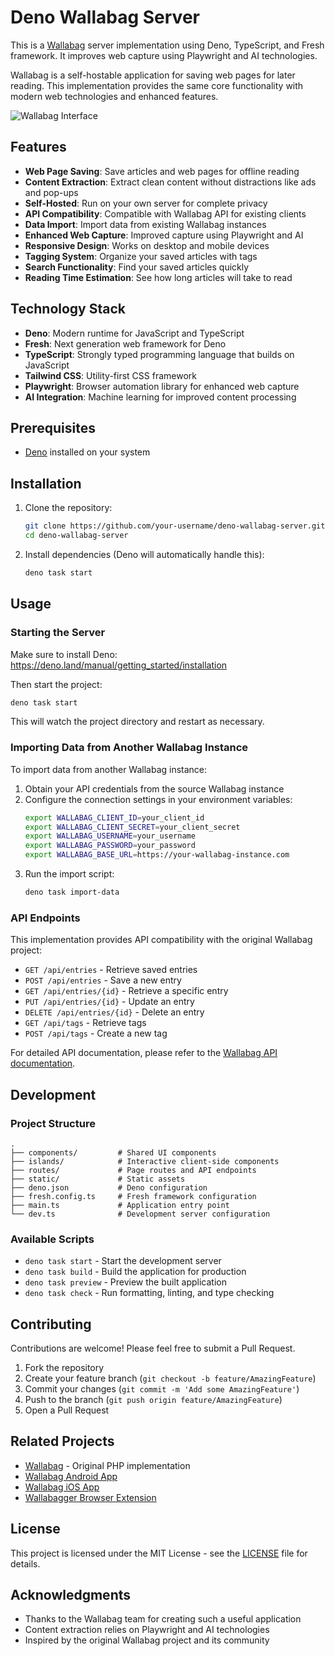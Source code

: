 # Deno Wallabag Server

This is a [Wallabag](https://github.com/wallabag/wallabag) server implementation using Deno, TypeScript, and Fresh framework. It improves web capture using Playwright and AI technologies.

Wallabag is a self-hostable application for saving web pages for later reading. This implementation provides the same core functionality with modern web technologies and enhanced features.

![Wallabag Interface](https://raw.githubusercontent.com/wallabag/wallabag/master/.github/images/screenshot.png)

## Features

- **Web Page Saving**: Save articles and web pages for offline reading
- **Content Extraction**: Extract clean content without distractions like ads and pop-ups
- **Self-Hosted**: Run on your own server for complete privacy
- **API Compatibility**: Compatible with Wallabag API for existing clients
- **Data Import**: Import data from existing Wallabag instances
- **Enhanced Web Capture**: Improved capture using Playwright and AI
- **Responsive Design**: Works on desktop and mobile devices
- **Tagging System**: Organize your saved articles with tags
- **Search Functionality**: Find your saved articles quickly
- **Reading Time Estimation**: See how long articles will take to read

## Technology Stack

- **Deno**: Modern runtime for JavaScript and TypeScript
- **Fresh**: Next generation web framework for Deno
- **TypeScript**: Strongly typed programming language that builds on JavaScript
- **Tailwind CSS**: Utility-first CSS framework
- **Playwright**: Browser automation library for enhanced web capture
- **AI Integration**: Machine learning for improved content processing

## Prerequisites

- [Deno](https://deno.land/manual/getting_started/installation) installed on your system

## Installation

1. Clone the repository:
   ```bash
   git clone https://github.com/your-username/deno-wallabag-server.git
   cd deno-wallabag-server
   ```

2. Install dependencies (Deno will automatically handle this):
   ```bash
   deno task start
   ```

## Usage

### Starting the Server

Make sure to install Deno: https://deno.land/manual/getting_started/installation

Then start the project:

```bash
deno task start
```

This will watch the project directory and restart as necessary.

### Importing Data from Another Wallabag Instance

To import data from another Wallabag instance:

1. Obtain your API credentials from the source Wallabag instance
2. Configure the connection settings in your environment variables:
   ```bash
   export WALLABAG_CLIENT_ID=your_client_id
   export WALLABAG_CLIENT_SECRET=your_client_secret
   export WALLABAG_USERNAME=your_username
   export WALLABAG_PASSWORD=your_password
   export WALLABAG_BASE_URL=https://your-wallabag-instance.com
   ```
3. Run the import script:
   ```bash
   deno task import-data
   ```

### API Endpoints

This implementation provides API compatibility with the original Wallabag project:

- `GET /api/entries` - Retrieve saved entries
- `POST /api/entries` - Save a new entry
- `GET /api/entries/{id}` - Retrieve a specific entry
- `PUT /api/entries/{id}` - Update an entry
- `DELETE /api/entries/{id}` - Delete an entry
- `GET /api/tags` - Retrieve tags
- `POST /api/tags` - Create a new tag

For detailed API documentation, please refer to the [Wallabag API documentation](https://doc.wallabag.org/en/developer/api/).

## Development

### Project Structure

```
.
├── components/         # Shared UI components
├── islands/            # Interactive client-side components
├── routes/             # Page routes and API endpoints
├── static/             # Static assets
├── deno.json           # Deno configuration
├── fresh.config.ts     # Fresh framework configuration
├── main.ts             # Application entry point
└── dev.ts              # Development server configuration
```

### Available Scripts

- `deno task start` - Start the development server
- `deno task build` - Build the application for production
- `deno task preview` - Preview the built application
- `deno task check` - Run formatting, linting, and type checking

## Contributing

Contributions are welcome! Please feel free to submit a Pull Request.

1. Fork the repository
2. Create your feature branch (`git checkout -b feature/AmazingFeature`)
3. Commit your changes (`git commit -m 'Add some AmazingFeature'`)
4. Push to the branch (`git push origin feature/AmazingFeature`)
5. Open a Pull Request

## Related Projects

- [Wallabag](https://github.com/wallabag/wallabag) - Original PHP implementation
- [Wallabag Android App](https://github.com/wallabag/android-app)
- [Wallabag iOS App](https://github.com/wallabag/ios-app)
- [Wallabagger Browser Extension](https://github.com/wallabag/wallabagger)

## License

This project is licensed under the MIT License - see the [LICENSE](LICENSE) file for details.

## Acknowledgments

- Thanks to the Wallabag team for creating such a useful application
- Content extraction relies on Playwright and AI technologies
- Inspired by the original Wallabag project and its community